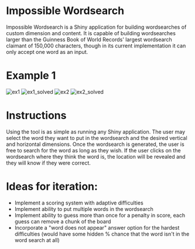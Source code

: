 # Impossible Wordsearch

Impossible Wordsearch is a Shiny application for building wordsearches of custom dimension and content. It is capable of building wordsearches larger than the Guinness Book of World Records' largest wordsearch claimant of 150,000 characters, though in its current implementation it can only accept one word as an input.

# Example 1
![ex1](https://user-images.githubusercontent.com/11789070/146255358-5bd16dd3-8198-4d69-a676-48cf809b8f28.jpg)
![ex1_solved](https://user-images.githubusercontent.com/11789070/146255376-077a044e-2e2a-4509-a0d8-402702b2c2d2.jpg)
![ex2](https://user-images.githubusercontent.com/11789070/146255383-1b64695b-73b9-45a9-8183-013b15a7b7e1.jpg)
![ex2_solved](https://user-images.githubusercontent.com/11789070/146255393-6ba607d0-8c73-4322-9c88-3a74af2bcd70.jpg)



# Instructions

Using the tool is as simple as running any Shiny application. The user may select the word they want to put in the wordsearch and the desired vertical and horizontal dimensions. Once the wordsearch is generated, the user is free to search for the word as long as they wish. If the user clicks on the wordsearch where they think the word is, the location will be revealed and they will know if they were correct.

# Ideas for iteration:
- Implement a scoring system with adaptive difficulties
- Implement ability to put multiple words in the wordsearch
- Implement ability to guess more than once for a penalty in score, each guess can remove a chunk of the board 
- Incorporate a "word does not appear" answer option for the hardest difficulties (would have some hidden % chance that the word isn't in the word search at all)
